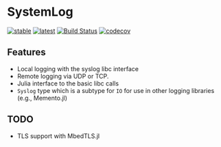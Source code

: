 # SystemLog
[![stable](https://img.shields.io/badge/docs-stable-blue.svg)](https://invenia.github.io/SystemLog.jl/stable)
[![latest](https://img.shields.io/badge/docs-latest-blue.svg)](https://invenia.github.io/SystemLog.jl/latest)
[![Build Status](https://travis-ci.org/invenia/SystemLog.jl.svg?branch=master)](https://travis-ci.org/invenia/SystemLog.jl)
[![codecov](https://codecov.io/gh/invenia/SystemLog.jl/branch/master/graph/badge.svg)](https://codecov.io/gh/invenia/SystemLog.jl)

## Features

- Local logging with the syslog libc interface
- Remote logging via UDP or TCP.
- Julia interface to the basic libc calls
- `Syslog` type which is a subtype for `IO` for use in other logging libraries (e.g., Memento.jl)

## TODO

- TLS support with MbedTLS.jl

